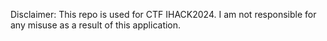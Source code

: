 Disclaimer: This repo is used for CTF IHACK2024. I am not responsible for any misuse as a result of this application.
